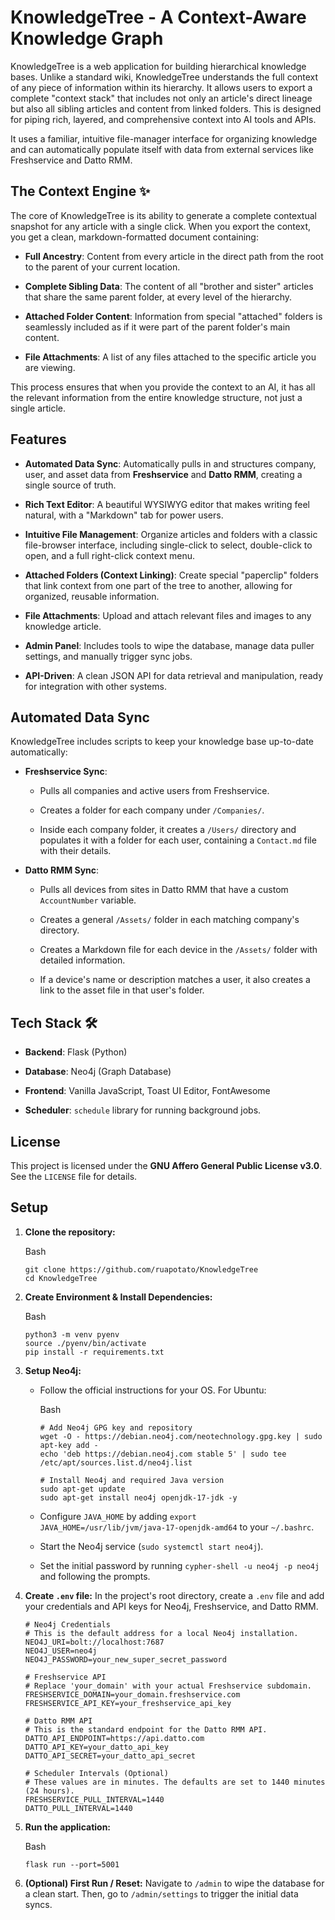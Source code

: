 
# KnowledgeTree - A Context-Aware Knowledge Graph

KnowledgeTree is a web application for building hierarchical knowledge bases. Unlike a standard wiki, KnowledgeTree understands the full context of any piece of information within its hierarchy. It allows users to export a complete "context stack" that includes not only an article's direct lineage but also all sibling articles and content from linked folders. This is designed for piping rich, layered, and comprehensive context into AI tools and APIs.

It uses a familiar, intuitive file-manager interface for organizing knowledge and can automatically populate itself with data from external services like Freshservice and Datto RMM.

## The Context Engine ✨

The core of KnowledgeTree is its ability to generate a complete contextual snapshot for any article with a single click. When you export the context, you get a clean, markdown-formatted document containing:

-   **Full Ancestry**: Content from every article in the direct path from the root to the parent of your current location.
    
-   **Complete Sibling Data**: The content of all "brother and sister" articles that share the same parent folder, at every level of the hierarchy.
    
-   **Attached Folder Content**: Information from special "attached" folders is seamlessly included as if it were part of the parent folder's main content.
    
-   **File Attachments**: A list of any files attached to the specific article you are viewing.
    

This process ensures that when you provide the context to an AI, it has all the relevant information from the entire knowledge structure, not just a single article.

## Features

-   **Automated Data Sync**: Automatically pulls in and structures company, user, and asset data from **Freshservice** and **Datto RMM**, creating a single source of truth.
    
-   **Rich Text Editor**: A beautiful WYSIWYG editor that makes writing feel natural, with a "Markdown" tab for power users.
    
-   **Intuitive File Management**: Organize articles and folders with a classic file-browser interface, including single-click to select, double-click to open, and a full right-click context menu.
    
-   **Attached Folders (Context Linking)**: Create special "paperclip" folders that link context from one part of the tree to another, allowing for organized, reusable information.
    
-   **File Attachments**: Upload and attach relevant files and images to any knowledge article.
    
-   **Admin Panel**: Includes tools to wipe the database, manage data puller settings, and manually trigger sync jobs.
    
-   **API-Driven**: A clean JSON API for data retrieval and manipulation, ready for integration with other systems.
    

## Automated Data Sync

KnowledgeTree includes scripts to keep your knowledge base up-to-date automatically:

-   **Freshservice Sync**:
    
    -   Pulls all companies and active users from Freshservice.
        
    -   Creates a folder for each company under `/Companies/`.
        
    -   Inside each company folder, it creates a `/Users/` directory and populates it with a folder for each user, containing a `Contact.md` file with their details.
        
-   **Datto RMM Sync**:
    
    -   Pulls all devices from sites in Datto RMM that have a custom `AccountNumber` variable.
        
    -   Creates a general `/Assets/` folder in each matching company's directory.
        
    -   Creates a Markdown file for each device in the `/Assets/` folder with detailed information.
        
    -   If a device's name or description matches a user, it also creates a link to the asset file in that user's folder.
        

## Tech Stack 🛠️

-   **Backend**: Flask (Python)
    
-   **Database**: Neo4j (Graph Database)
    
-   **Frontend**: Vanilla JavaScript, Toast UI Editor, FontAwesome
    
-   **Scheduler**: `schedule` library for running background jobs.
    

## License

This project is licensed under the **GNU Affero General Public License v3.0**. See the `LICENSE` file for details.

## Setup

1.  **Clone the repository:**
    
    Bash
    
    ```
    git clone https://github.com/ruapotato/KnowledgeTree
    cd KnowledgeTree
    
    ```
    
2.  **Create Environment & Install Dependencies:**
    
    Bash
    
    ```
    python3 -m venv pyenv
    source ./pyenv/bin/activate
    pip install -r requirements.txt 
    
    ```
    
3.  **Setup Neo4j:**
    
    -   Follow the official instructions for your OS. For Ubuntu:
        
        Bash
        
        ```
        # Add Neo4j GPG key and repository
        wget -O - https://debian.neo4j.com/neotechnology.gpg.key | sudo apt-key add -
        echo 'deb https://debian.neo4j.com stable 5' | sudo tee /etc/apt/sources.list.d/neo4j.list
        
        # Install Neo4j and required Java version
        sudo apt-get update
        sudo apt-get install neo4j openjdk-17-jdk -y
        
        ```
        
    -   Configure `JAVA_HOME` by adding `export JAVA_HOME=/usr/lib/jvm/java-17-openjdk-amd64` to your `~/.bashrc`.
        
    -   Start the Neo4j service (`sudo systemctl start neo4j`).
        
    -   Set the initial password by running `cypher-shell -u neo4j -p neo4j` and following the prompts.
        
4.  **Create `.env` file:** In the project's root directory, create a `.env` file and add your credentials and API keys for Neo4j, Freshservice, and Datto RMM.
    ```
    # Neo4j Credentials
    # This is the default address for a local Neo4j installation.
    NEO4J_URI=bolt://localhost:7687
    NEO4J_USER=neo4j
    NEO4J_PASSWORD=your_new_super_secret_password
    
    # Freshservice API
    # Replace 'your_domain' with your actual Freshservice subdomain.
    FRESHSERVICE_DOMAIN=your_domain.freshservice.com
    FRESHSERVICE_API_KEY=your_freshservice_api_key
    
    # Datto RMM API
    # This is the standard endpoint for the Datto RMM API.
    DATTO_API_ENDPOINT=https://api.datto.com
    DATTO_API_KEY=your_datto_api_key
    DATTO_API_SECRET=your_datto_api_secret
    
    # Scheduler Intervals (Optional)
    # These values are in minutes. The defaults are set to 1440 minutes (24 hours).
    FRESHSERVICE_PULL_INTERVAL=1440
    DATTO_PULL_INTERVAL=1440
    ```
    
6.  **Run the application:**
    
    Bash
    
    ```
    flask run --port=5001
    
    ```
    
7.  **(Optional) First Run / Reset:** Navigate to `/admin` to wipe the database for a clean start. Then, go to `/admin/settings` to trigger the initial data syncs.
